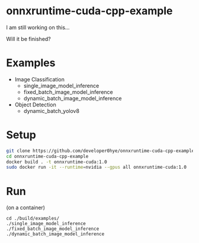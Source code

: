 # onnxruntime-cuda-cpp-example

I am still working on this...

Will it be finished?

# Examples

- Image Classification
    - single_image_model_inference
    - fixed_batch_image_model_inference
    - dynamic_batch_image_model_inference
- Object Detection
    - dynamic_batch_yolov8
    
# Setup

```bash
git clone https://github.com/developer0hye/onnxruntime-cuda-cpp-example
cd onnxruntime-cuda-cpp-example
docker build . -t onnxruntime-cuda:1.0
sudo docker run -it --runtime=nvidia --gpus all onnxruntime-cuda:1.0
```

# Run

(on a container)
```
cd ./build/examples/
./single_image_model_inference
./fixed_batch_image_model_inference
./dynamic_batch_image_model_inference
```
